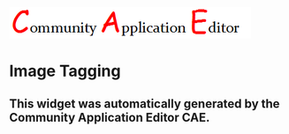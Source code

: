 ![CAE](https://github.com/cae-development/application-TestMeNow/blob/gh-pages/frontendComponent-Image-Tagging/img/logo.png)  

Image Tagging
===================


This widget was automatically generated by the Community Application Editor CAE.  
---------------

